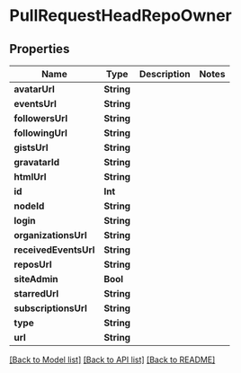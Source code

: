 # PullRequestHeadRepoOwner

## Properties
Name | Type | Description | Notes
------------ | ------------- | ------------- | -------------
**avatarUrl** | **String** |  | 
**eventsUrl** | **String** |  | 
**followersUrl** | **String** |  | 
**followingUrl** | **String** |  | 
**gistsUrl** | **String** |  | 
**gravatarId** | **String** |  | 
**htmlUrl** | **String** |  | 
**id** | **Int** |  | 
**nodeId** | **String** |  | 
**login** | **String** |  | 
**organizationsUrl** | **String** |  | 
**receivedEventsUrl** | **String** |  | 
**reposUrl** | **String** |  | 
**siteAdmin** | **Bool** |  | 
**starredUrl** | **String** |  | 
**subscriptionsUrl** | **String** |  | 
**type** | **String** |  | 
**url** | **String** |  | 

[[Back to Model list]](../README.md#documentation-for-models) [[Back to API list]](../README.md#documentation-for-api-endpoints) [[Back to README]](../README.md)


